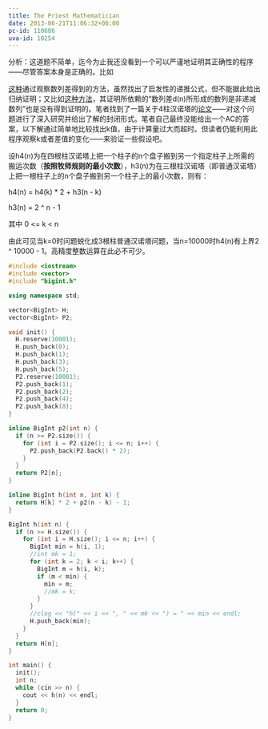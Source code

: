 ```yaml
---
title: The Priest Mathematician
date: 2013-06-21T11:06:32+08:00
pc-id: 110606
uva-id: 10254
---
```

分析：这道题不简单，迄今为止我还没看到一个可以严谨地证明其正确性的程序——尽管答案本身是正确的。<!--more-->比如

<a href="http://blog.csdn.net/liukaipeng/article/details/3444016" target="_blank">这种</a>通过观察数列差得到的方法，虽然找出了启发性的递推公式，但不能据此给出归纳证明；又比如<a href="http://blog.csdn.net/liukaipeng/article/details/3444016" target="_blank">这种方法</a>，其证明所依赖的“数列差d(n)所形成的数列是非递减数列”也是没有得到证明的。笔者找到了一篇关于4柱汉诺塔的<a href="http://activity.ntsec.gov.tw/activity/race-1/44/E/040417.pdf" target="_blank">论文</a>——对这个问题进行了深入研究并给出了解的封闭形式。笔者自己最终没能给出一个AC的答案，以下解通过简单地比较找出k值，由于计算量过大而超时。但读者仍能利用此程序观察k或者差值的变化——来验证一些假设吧。

设h4(n)为在四根柱汉诺塔上把一个柱子的n个盘子搬到另一个指定柱子上所需的搬运次数（**按照牧师规则的最小次数**），h3(n)为在三根柱汉诺塔（即普通汉诺塔）上把一根柱子上的n个盘子搬到另一个柱子上的最小次数，则有：

h4(n) = h4(k) * 2 + h3(n - k)

h3(n) = 2 ^ n - 1

其中 0 <= k < n

由此可见当k=0时问题蜕化成3根柱普通汉诺塔问题，当n=10000时h4(n)有上界2 ^ 10000 - 1。高精度整数运算在此必不可少。

```cpp
#include <iostream>
#include <vector>
#include "bigint.h"

using namespace std;

vector<BigInt> H;
vector<BigInt> P2;

void init() {
  H.reserve(10001);
  H.push_back(0);
  H.push_back(1);
  H.push_back(3);
  H.push_back(5);
  P2.reserve(10001);
  P2.push_back(1);
  P2.push_back(2);
  P2.push_back(4);
  P2.push_back(8);
}

inline BigInt p2(int n) {
  if (n >= P2.size()) {
    for (int i = P2.size(); i <= n; i++) {
      P2.push_back(P2.back() * 2);
    }
  }
  return P2[n];
}

inline BigInt h(int n, int k) {
  return H[k] * 2 + p2(n - k) - 1;
}

BigInt h(int n) {
  if (n >= H.size()) {
    for (int i = H.size(); i <= n; i++) {
      BigInt min = h(i, 1);
      //int mk = 1;
      for (int k = 2; k < i; k++) {
        BigInt m = h(i, k);
        if (m < min) {
          min = m;
          //mk = k;
        }
      }
      //clog << "h(" << i << ", " << mk << ") = " << min << endl;
      H.push_back(min);
    }
  }
  return H[n];
}

int main() {
  init();
  int n;
  while (cin >> n) {
    cout << h(n) << endl;
  }
  return 0;
}
```

